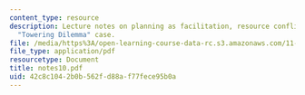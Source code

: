 ```yaml
---
content_type: resource
description: Lecture notes on planning as facilitation, resource conflict, and the
  "Towering Dilemma" case.
file: /media/https%3A/open-learning-course-data-rc.s3.amazonaws.com/11-201-gateway-planning-action-fall-2007/42c8c1042b0b562fd88af77fece95b0a_notes10.pdf
file_type: application/pdf
resourcetype: Document
title: notes10.pdf
uid: 42c8c104-2b0b-562f-d88a-f77fece95b0a
---
```

